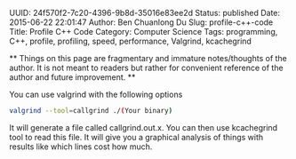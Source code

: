 UUID: 24f570f2-7c20-4396-9b8d-35016e83ee2d
Status: published
Date: 2015-06-22 22:01:47
Author: Ben Chuanlong Du
Slug: profile-c++-code
Title: Profile C++ Code
Category: Computer Science
Tags: programming, C++, profile, profiling, speed, performance, Valgrind, kcachegrind

**
Things on this page are
fragmentary and immature notes/thoughts of the author.
It is not meant to readers
but rather for convenient reference of the author and future improvement.
**



You can use valgrind with the following options

```bash
valgrind --tool=callgrind ./(Your binary)
```

It will generate a file called callgrind.out.x. 
You can then use kcachegrind tool to read this file. 
It will give you a graphical analysis of things with results like which lines cost how much.

